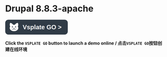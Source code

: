 # Drupal 8.8.3-apache

<a href="https://www.vsplate.com/?docker-compose=https://github.com/vsplate/dcenvs/drupal/8.8.3-apache"><img alt="VSPLATE GO" src="https://raw.githubusercontent.com/vsplate/images/master/vsgo_btn.png" width="200px"></a>

**Click the `VSPLATE GO` button to launch a demo online / 点击`VSPLATE GO`按钮创建在线环境**